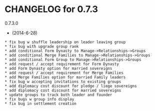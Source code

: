    CHANGELOG for 0.7.3
   ===================

   0.7.3.0

   * (2014-6-28)

    * fix bug w shuffle leadership on leader leaving group
    * fix bug with upgrade group rank
    * add conditional Form Dynasty to Manage->Relationships->Groups
    * add conditional Merge Families to Manage->Relationships->Groups
    * add conditional Form Group to Manage->Relationships->Groups
    * add request / accept requirement for Form Dynasty
    * add Form Dynasty option for married sovereigns
    * add request / accept requirement for Merge Families
    * add Merge Families option for married Family leaders
    * fix bug w accepting invitations to existing groups
    * add diplomacy cost discount for pledge / liege sovereigns
    * add diplomacy cost discount for married sovereigns
    * update groups to track both leader and founder
    * fix bugs w group info display
    * fix bug in settlement creation
